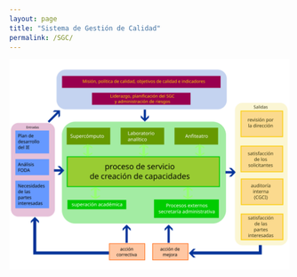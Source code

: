 ```yaml
---
layout: page
title: "Sistema de Gestión de Calidad"
permalink: /SGC/
---
```


![Mapa de Proceso](/sgc/mapa_de_proceso.svg)


<object type="image/svg+xml" data="/sgc/mapa_de_proceso.svg" width="100%" height="100%"></object>
